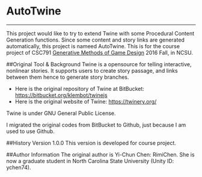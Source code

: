 # AutoTwine
---------
This project would like to try to extend Twine with some Procedural Content Generation functions. Since some content and story links are generated automatically, this project is nameed AutoTwine. This is for the course project of CSC791 [Generative Methods of Game Design](https://sites.google.com/a/ncsu.edu/generative-methods-f16/) 2016 Fall, in NCSU. 


##Original Tool & Background
Twine is a opensource for telling interactive, nonlinear stories. It supports users to create story passage, and links between them hence to generate story branches.

- Here is the original repository of Twine at BitBucket: https://bitbucket.org/klembot/twinejs
- Here is the original website of Twine: https://twinery.org/

Twine is under GNU General Public License.

I migrated the original codes from BitBucket to Github, just because I am used to use Github.


##History
Version 1.0.0  This version is developed for course project.

##Author Information
The original author is Yi-Chun Chen: RimiChen. She is now a graduate student in North Carolina State University (Unity ID: ychen74).

